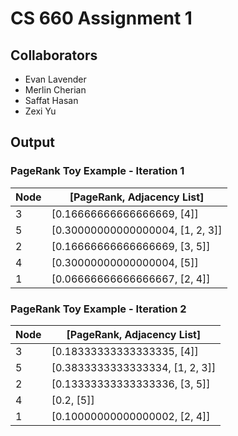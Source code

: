 # CS 660 Assignment 1
## Collaborators
- Evan Lavender
- Merlin Cherian
- Saffat Hasan
- Zexi Yu

## Output

### PageRank Toy Example - Iteration 1

Node | [PageRank, Adjacency List]
---- | ---
3   |    [0.16666666666666669, [4]]
5    |   [0.30000000000000004, [1, 2, 3]]
2    |   [0.16666666666666669, [3, 5]]
4    |   [0.30000000000000004, [5]]
1    |   [0.06666666666666667, [2, 4]]

### PageRank Toy Example - Iteration 2

Node | [PageRank, Adjacency List]
---- | ---
3    |   [0.18333333333333335, [4]]
5   |    [0.3833333333333334, [1, 2, 3]]
2    |   [0.13333333333333336, [3, 5]]
4    |   [0.2, [5]]
1    |   [0.10000000000000002, [2, 4]]
